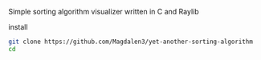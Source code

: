 Simple sorting algorithm visualizer written in C and Raylib

install
```sh
git clone https://github.com/Magdalen3/yet-another-sorting-algorithm
cd 
```
